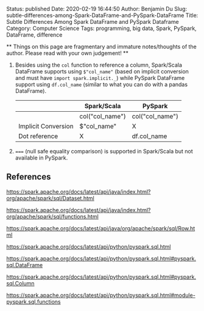 Status: published
Date: 2020-02-19 16:44:50
Author: Benjamin Du
Slug: subtle-differences-among-Spark-DataFrame-and-PySpark-DataFrame
Title: Subtle Differences Among Spark DataFrame and PySpark Dataframe
Category: Computer Science
Tags: programming, big data, Spark, PySpark, DataFrame, difference

**
Things on this page are fragmentary and immature notes/thoughts of the author.
Please read with your own judgement!
**

1. Besides using the `col` function to reference a column,
    Spark/Scala DataFrame supports using `$"col_name"` 
    (based on implicit conversion and must have `import spark.implicit._`)
    while PySpark DataFrame support using `df.col_name` 
    (similar to what you can do with a pandas DataFrame).

    |                     | Spark/Scala        | PySpark            |
    |---------------------|--------------------|--------------------|
    |                     | col\("col\_name"\) | col\("col\_name"\) |
    | Implicit Conversion | $"col\_name"       | X                  |
    | Dot reference       | X                  | df\.col\_name      |

    
3. `===` (null safe equality comparison) is supported in Spark/Scala but not available in PySpark.

## References

https://spark.apache.org/docs/latest/api/java/index.html?org/apache/spark/sql/Dataset.html

https://spark.apache.org/docs/latest/api/java/index.html?org/apache/spark/sql/functions.html

https://spark.apache.org/docs/latest/api/java/org/apache/spark/sql/Row.html

https://spark.apache.org/docs/latest/api/python/pyspark.sql.html

https://spark.apache.org/docs/latest/api/python/pyspark.sql.html#pyspark.sql.DataFrame

https://spark.apache.org/docs/latest/api/python/pyspark.sql.html#pyspark.sql.Column

https://spark.apache.org/docs/latest/api/python/pyspark.sql.html#module-pyspark.sql.functions
